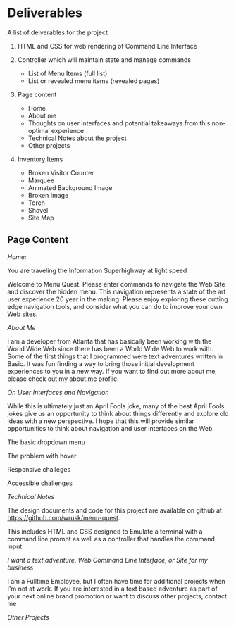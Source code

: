 Deliverables
============

A list of deiverables for the project

1. HTML and CSS for web rendering of Command Line Interface
2. Controller which will maintain state and manage commands
   
   * List of Menu Items (full list)
   * List or revealed menu items (revealed pages)

3. Page content

   * Home
   * About me
   * Thoughts on user interfaces and potential takeaways from this non-optimal experience
   * Technical Notes about the project
   * Other projects
    
4. Inventory Items

   * Broken Visitor Counter
   * Marquee
   * Animated Background Image
   * Broken Image
   * Torch
   * Shovel
   * Site Map


Page Content
------------

*Home:* 
 
 You are traveling the Information Superhighway at light speed
 
 Welcome to Menu Quest. Please enter commands to navigate the Web Site and discover the hidden menu. This navigation represents a state of the art user experience 20 year in the making. Please enjoy exploring these cutting edge navigation tools, and consider what you can do to improve your own Web sites.
 
 
 *About Me*
 
 I am a developer from Atlanta that has basically been working with the World Wide Web since there has been a World Wide Web to work with. Some of the first things that I programmed were text adventures written in Basic. It was fun finding a way to bring those initial development experiences to you in a new way. If you want to find out more about me, please check out my about.me profile.
 
 
 *On User Interfaces and Navigation*
 
 While this is ultimately just an April Fools joke, many of the best April Fools jokes give us an opportunity to think about things differently and explore old ideas with a new perspective. I hope that this will provide similar opportunities to think about navigation and user interfaces on the Web. 
 
 The basic dropdown menu
 
 The problem with hover
 
 Responsive challeges
 
 Accessible challenges
 

*Technical Notes*

The design documents and code for this project are available on github at https://github.com/wrusk/menu-quest.

This includes HTML and CSS designed to Emulate a terminal with a command line prompt as well as a controller that handles the command input.

*I want a text adventure, Web Command Line Interface, or Site for my business* 

I am a Fulltime Employee, but I often have time for additional projects when I'm not at work. If you are interested in a text based adventure as part of your next online brand promotion or want to discuss other projects, contact me

*Other Projects* 



